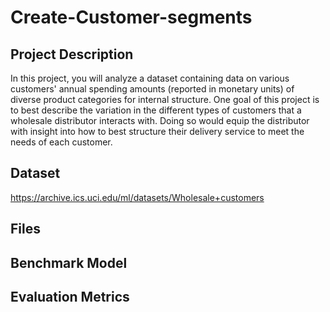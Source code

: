 # Create-Customer-segments

## Project Description 
In this project, you will analyze a dataset containing data on various customers' annual spending amounts (reported in monetary units) of diverse product categories for internal structure. One goal of this project is to best describe the variation in the different types of customers that a wholesale distributor interacts with. Doing so would equip the distributor with insight into how to best structure their delivery service to meet the needs of each customer.


## Dataset 

https://archive.ics.uci.edu/ml/datasets/Wholesale+customers

## Files 


## Benchmark Model


## Evaluation Metrics

